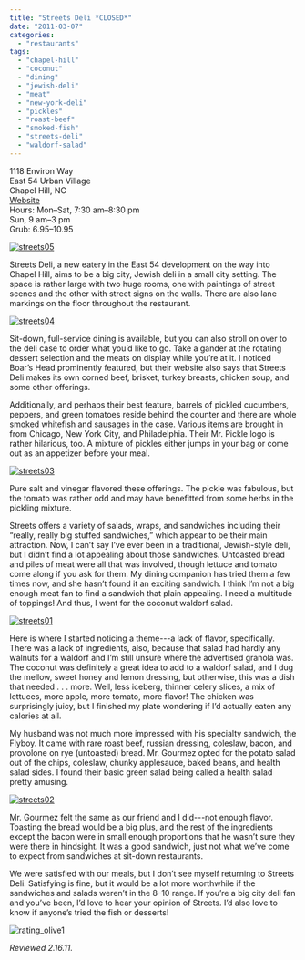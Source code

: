 ```yaml
---
title: "Streets Deli *CLOSED*"
date: "2011-03-07"
categories: 
  - "restaurants"
tags: 
  - "chapel-hill"
  - "coconut"
  - "dining"
  - "jewish-deli"
  - "meat"
  - "new-york-deli"
  - "pickles"
  - "roast-beef"
  - "smoked-fish"
  - "streets-deli"
  - "waldorf-salad"
---
```


1118 Environ Way\
East 54 Urban Village\
Chapel Hill, NC\
[Website](http://www.streetsdeli.com/)\
Hours: Mon–Sat, 7:30 am–8:30 pm\
Sun, 9 am–3 pm\
Grub: $6.95–$10.95

[![](http://s3.amazonaws.com/thegourmez-wpmedia/2011/02/streets05.jpg "streets05")](http://s3.amazonaws.com/thegourmez-wpmedia/2011/02/streets05.jpg)

Streets Deli, a new eatery in the East 54 development on the way into Chapel Hill, aims to be a big city, Jewish deli in a small city setting. The space is rather large with two huge rooms, one with paintings of street scenes and the other with street signs on the walls. There are also lane markings on the floor throughout the restaurant.

[![](http://s3.amazonaws.com/thegourmez-wpmedia/2011/02/streets04.jpg "streets04")](http://s3.amazonaws.com/thegourmez-wpmedia/2011/02/streets04.jpg)

Sit-down, full-service dining is available, but you can also stroll on over to the deli case to order what you’d like to go. Take a gander at the rotating dessert selection and the meats on display while you’re at it. I noticed Boar’s Head prominently featured, but their website also says that Streets Deli makes its own corned beef, brisket, turkey breasts, chicken soup, and some other offerings.

Additionally, and perhaps their best feature, barrels of pickled cucumbers, peppers, and green tomatoes reside behind the counter and there are whole smoked whitefish and sausages in the case. Various items are brought in from Chicago, New York City, and Philadelphia. Their Mr. Pickle logo is rather hilarious, too. A mixture of pickles either jumps in your bag or come out as an appetizer before your meal.

[![](http://s3.amazonaws.com/thegourmez-wpmedia/2011/02/streets03.jpg "streets03")](http://s3.amazonaws.com/thegourmez-wpmedia/2011/02/streets03.jpg)

Pure salt and vinegar flavored these offerings. The pickle was fabulous, but the tomato was rather odd and may have benefitted from some herbs in the pickling mixture.

Streets offers a variety of salads, wraps, and sandwiches including their “really, really big stuffed sandwiches,” which appear to be their main attraction. Now, I can’t say I’ve ever been in a traditional, Jewish-style deli, but I didn’t find a lot appealing about those sandwiches. Untoasted bread and piles of meat were all that was involved, though lettuce and tomato come along if you ask for them. My dining companion has tried them a few times now, and she hasn’t found it an exciting sandwich. I think I’m not a big enough meat fan to find a sandwich that plain appealing. I need a multitude of toppings! And thus, I went for the coconut waldorf salad.

[![](http://s3.amazonaws.com/thegourmez-wpmedia/2011/02/streets01.jpg "streets01")](http://s3.amazonaws.com/thegourmez-wpmedia/2011/02/streets01.jpg)

Here is where I started noticing a theme---a lack of flavor, specifically. There was a lack of ingredients, also, because that salad had hardly any walnuts for a waldorf and I’m still unsure where the advertised granola was. The coconut was definitely a great idea to add to a waldorf salad, and I dug the mellow, sweet honey and lemon dressing, but otherwise, this was a dish that needed . . . more. Well, less iceberg, thinner celery slices, a mix of lettuces, more apple, more tomato, more flavor! The chicken was surprisingly juicy, but I finished my plate wondering if I’d actually eaten any calories at all.

My husband was not much more impressed with his specialty sandwich, the Flyboy. It came with rare roast beef, russian dressing, coleslaw, bacon, and provolone on rye (untoasted) bread. Mr. Gourmez opted for the potato salad out of the chips, coleslaw, chunky applesauce, baked beans, and health salad sides. I found their basic green salad being called a health salad pretty amusing.

[![](http://s3.amazonaws.com/thegourmez-wpmedia/2011/02/streets02.jpg "streets02")](http://s3.amazonaws.com/thegourmez-wpmedia/2011/02/streets02.jpg)

Mr. Gourmez felt the same as our friend and I did---not enough flavor. Toasting the bread would be a big plus, and the rest of the ingredients except the bacon were in small enough proportions that he wasn’t sure they were there in hindsight. It was a good sandwich, just not what we’ve come to expect from sandwiches at sit-down restaurants.

We were satisfied with our meals, but I don’t see myself returning to Streets Deli. Satisfying is fine, but it would be a lot more worthwhile if the sandwiches and salads weren’t in the $8–$10 range. If you’re a big city deli fan and you’ve been, I’d love to hear your opinion of Streets. I’d also love to know if anyone’s tried the fish or desserts!

[![](http://s3.amazonaws.com/thegourmez-wpmedia/2009/04/rating_olive1.gif "rating_olive1")](http://s3.amazonaws.com/thegourmez-wpmedia/2009/04/rating_olive1.gif)

_Reviewed 2.16.11._
